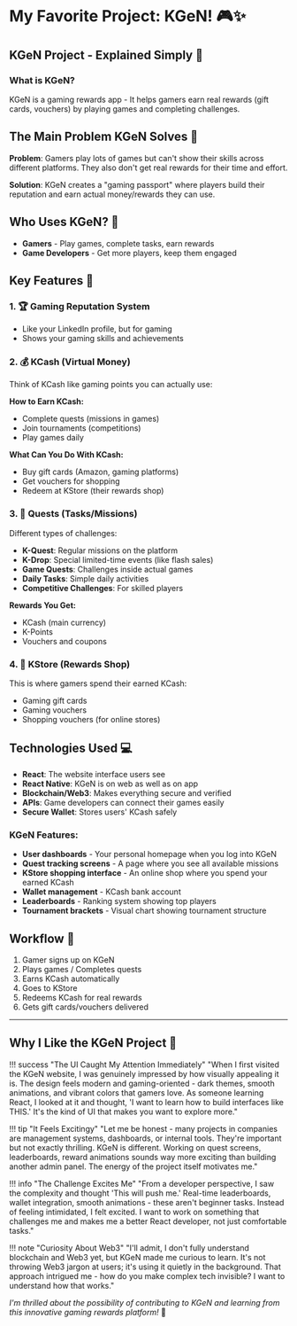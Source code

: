 # My Favorite Project: KGeN! 🎮✨

## KGeN Project - Explained Simply 📱

### What is KGeN?
KGeN is a gaming rewards app - It helps gamers earn real rewards (gift cards, vouchers) by playing games and completing challenges.

## The Main Problem KGeN Solves 🎯

**Problem**: Gamers play lots of games but can't show their skills across different platforms. They also don't get real rewards for their time and effort.

**Solution**: KGeN creates a "gaming passport" where players build their reputation and earn actual money/rewards they can use.

## Who Uses KGeN? 👥

- **Gamers** - Play games, complete tasks, earn rewards
- **Game Developers** - Get more players, keep them engaged

## Key Features 🌟

### 1. 🏆 Gaming Reputation System
- Like your LinkedIn profile, but for gaming
- Shows your gaming skills and achievements

### 2. 💰 KCash (Virtual Money)
Think of KCash like gaming points you can actually use:

**How to Earn KCash:**
- Complete quests (missions in games)
- Join tournaments (competitions)  
- Play games daily

**What Can You Do With KCash:**
- Buy gift cards (Amazon, gaming platforms)
- Get vouchers for shopping
- Redeem at KStore (their rewards shop)

### 3. 🎯 Quests (Tasks/Missions)
Different types of challenges:

- **K-Quest**: Regular missions on the platform
- **K-Drop**: Special limited-time events (like flash sales)
- **Game Quests**: Challenges inside actual games
- **Daily Tasks**: Simple daily activities
- **Competitive Challenges**: For skilled players

**Rewards You Get:**
- KCash (main currency)
- K-Points
- Vouchers and coupons

### 4. 🏪 KStore (Rewards Shop)
This is where gamers spend their earned KCash:

- Gaming gift cards
- Gaming vouchers  
- Shopping vouchers (for online stores)

## Technologies Used 💻

- **React**: The website interface users see
- **React Native**: KGeN is on web as well as on app
- **Blockchain/Web3**: Makes everything secure and verified
- **APIs**: Game developers can connect their games easily
- **Secure Wallet**: Stores users' KCash safely


### KGeN Features:
- **User dashboards** - Your personal homepage when you log into KGeN
- **Quest tracking screens** - A page where you see all available missions
- **KStore shopping interface** - An online shop where you spend your earned KCash
- **Wallet management** - KCash bank account
- **Leaderboards** - Ranking system showing top players
- **Tournament brackets** - Visual chart showing tournament structure

## Workflow 🔄

1. Gamer signs up on KGeN
2. Plays games / Completes quests
3. Earns KCash automatically
4. Goes to KStore
5. Redeems KCash for real rewards
6. Gets gift cards/vouchers delivered

---

## Why I Like the KGeN Project 💝

!!! success "The UI Caught My Attention Immediately"
    "When I first visited the KGeN website, I was genuinely impressed by how visually appealing it is. The design feels modern and gaming-oriented - dark themes, smooth animations, and vibrant colors that gamers love. As someone learning React, I looked at it and thought, 'I want to learn how to build interfaces like THIS.' It's the kind of UI that makes you want to explore more."

!!! tip "It Feels Excitingy"
    "Let me be honest - many projects in companies are management systems, dashboards, or internal tools. They're important but not exactly thrilling. KGeN is different. Working on quest screens, leaderboards, reward animations sounds way more exciting than building another admin panel. The energy of the project itself motivates me."

!!! info "The Challenge Excites Me"
    "From a developer perspective, I saw the complexity and thought 'This will push me.' Real-time leaderboards, wallet integration, smooth animations - these aren't beginner tasks. Instead of feeling intimidated, I felt excited. I want to work on something that challenges me and makes me a better React developer, not just comfortable tasks."


!!! note "Curiosity About Web3"
    "I'll admit, I don't fully understand blockchain and Web3 yet, but KGeN made me curious to learn. It's not throwing Web3 jargon at users; it's using it quietly in the background. That approach intrigued me - how do you make complex tech invisible? I want to understand how that works."

*I'm thrilled about the possibility of contributing to KGeN and learning from this innovative gaming rewards platform!* 🚀


